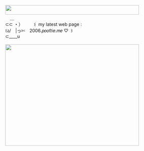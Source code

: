 <img width="420" height="30" src="https://middlepot.com/img/lacey.png">\
　＿\
⊂⊂ ・）　　　꒰ ‌ my latest web page :\
꒰ა/　|っ✄　2006.𝑝𝑜𝑜𝑓𝑡𝑖𝑒.𝑚𝑒 ♡ ‌ ꒱\
⊂____u\
  \
<img width="420" height="320" src="https://github.com/middlepot/middlepot/blob/main/2006.gif?raw=true">
